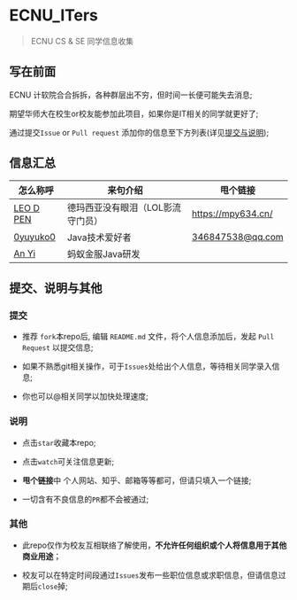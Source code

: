 # ECNU_ITers

> ECNU CS &amp; SE 同学信息收集

## 写在前面

ECNU 计软院合合拆拆，各种群层出不穷，但时间一长便可能失去消息;

期望华师大在校生or校友能参加此项目，如果你是IT相关的同学就更好了;

通过提交`Issue` or `Pull request` 添加你的信息至下方列表(详见[提交与说明](#提交说明与其他));

<!-- 位置留的很宽啊，格式还是整齐一点好嗷 -->

## 信息汇总

| 怎么称呼                                            |           来句介绍                     |           甩个链接                       |
| -------------------------------------------------- | ------------------------------------ | --------------------------------------- |
| [LEO D PEN](https://github.com/LEODPEN)            | 德玛西亚没有眼泪（LOL影流守门员）          | https://mpy634.cn/                     |
| [0yuyuko0](https://github.com/0yuyuko0)            | Java技术爱好者          | 346847538@qq.com                     |
| [An Yi](https://github.com/jyannis)                | 蚂蚁金服Java研发          |                      |



## 提交、说明与其他

### 提交

+ 推荐 `fork`本repo后, 编辑 `README.md` 文件，将个人信息添加后，发起 `Pull Request` 以提交信息;

+ 如果不熟悉git相关操作，可于`Issues`处给出个人信息，等待相关同学录入信息;

+ 你也可以@相关同学以加快处理速度;

### 说明

+ 点击`star`收藏本repo;

+ 点击`watch`可关注信息更新;

+ **甩个链接**中 个人网站、知乎、邮箱等等都可，但请只填入一个链接;

+ 一切含有不良信息的`PR`都不会被通过;

### 其他

+ 此repo仅作为校友互相联络了解使用，**不允许任何组织或个人将信息用于其他商业用途**；

+ 校友可以在特定时间段通过`Issues`发布一些职位信息或求职信息，但请信息过期后`close`掉;
